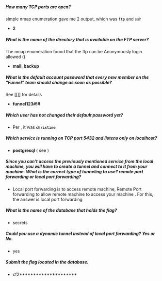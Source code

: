 ##### How many TCP ports are open?
simple nmap enumeration gave me 2 output, which was `ftp` and `ssh`
-  **2**

##### What is the name of the directory that is available on the FTP server?
The nmap enumeration found that the ftp can be Anonymously login allowed ([](01%20-%20Enumeration.md.md#nmap)).
- **mail_backup**

##### What is the default account password that every new member on the "Funnel" team should change as soon as possible?
See [[]] for details
- **funnel123#!#**

##### Which user has not changed their default password yet?
- Per [](01%20-%20Enumeration.md#SSH%20Enumeration), it was **`christine`**

##### Which service is running on TCP port 5432 and listens only on localhost?
- **postgresql** ( see [](01%20-%20Enumeration.md.md#Enumerating%20nmap%20again))

##### Since you can't access the previously mentioned service from the local machine, you will have to create a tunnel and connect to it from your machine. What is the correct type of tunneling to use? remote port forwarding or local port forwarding?
- Local port forwarding is to access remote machine, Remote Port forwarding to allow remote machine to access your machine . For this, the answer is local port forwarding

##### What is the name of the database that holds the flag?
- secrets

##### Could you use a dynamic tunnel instead of local port forwarding? Yes or No.
- yes 

##### Submit the flag located in the database.
- cf2*********************

